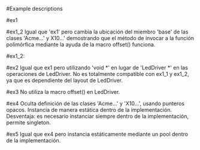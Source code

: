 #Example descriptions

#ex1

#ex1_2
Igual que 'ex1' pero cambia la ubicación del miembro 'base' de las 
clases 'Acme...' y X10...' demostrando que el método de invocar a la función 
polimórfica mediante la ayuda de la macro offset() funciona.

#ex1_2:

#ex2
Igual que ex1 pero utilizando 'void *' en lugar de 'LedDriver *' en las 
operaciones de LedDriver. No es totalmente compatible con ex1_1 y ex1_2, ya que 
es dependiente del layout de LedDriver.

#ex3
No utiliza la macro offset() en LedDriver.

#ex4
Oculta definición de las clases 'Acme...' y 'X10...', usando punteros 
opacos. Instancia de manera estática dentro de la implementación. Desventaja: 
es necesario instanciar siempre dentro de la implementación, permite singleton.

#ex5
Igual que ex4 pero instancia estáticamente mediante un pool dentro de la 
implementación.
